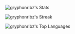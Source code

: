 ![gryphonribz's Stats](https://github-readme-stats.vercel.app/api?username=gryphonribz&theme=blueberry&show_icons=true&hide_border=false&count_private=false)

![gryphonribz's Streak](https://github-readme-streak-stats.herokuapp.com/?user=gryphonribz&theme=blueberry&hide_border=false)

![gryphonribz's Top Languages](https://github-readme-stats.vercel.app/api/top-langs/?username=gryphonribz&theme=blueberry&show_icons=true&hide_border=false&layout=compact)
